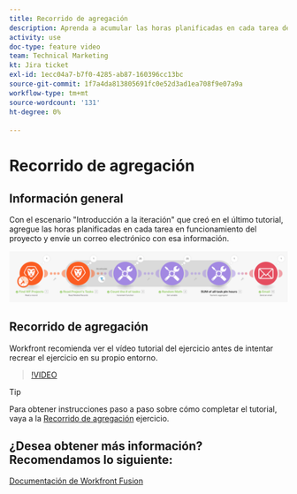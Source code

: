 ```yaml
---
title: Recorrido de agregación
description: Aprenda a acumular las horas planificadas en cada tarea de trabajo de un proyecto y envíese un correo electrónico con esa información, todo en [!DNL Adobe Workfront Fusion].
activity: use
doc-type: feature video
team: Technical Marketing
kt: Jira ticket
exl-id: 1ecc04a7-b7f0-4285-ab87-160396cc13bc
source-git-commit: 1f7a4da813805691fc0e52d3ad1ea708f9e07a9a
workflow-type: tm+mt
source-wordcount: '131'
ht-degree: 0%

---
```


# Recorrido de agregación

## Información general

Con el escenario &quot;Introducción a la iteración&quot; que creó en el último tutorial, agregue las horas planificadas en cada tarea en funcionamiento del proyecto y envíe un correo electrónico con esa información.

![Una imagen del escenario de fusión](assets/iteration-and-aggregation-2.png)

## Recorrido de agregación

Workfront recomienda ver el vídeo tutorial del ejercicio antes de intentar recrear el ejercicio en su propio entorno.

>[!VIDEO](https://video.tv.adobe.com/v/335280/?quality=12)

>[!TIP]
>
>Para obtener instrucciones paso a paso sobre cómo completar el tutorial, vaya a la [Recorrido de agregación](https://experienceleague.adobe.com/docs/workfront-learn/tutorials-workfront/fusion/exercises/aggregation.html?lang=en) ejercicio.


## ¿Desea obtener más información? Recomendamos lo siguiente:

[Documentación de Workfront Fusion](https://experienceleague.adobe.com/docs/workfront/using/adobe-workfront-fusion/workfront-fusion-2.html?lang=en)
